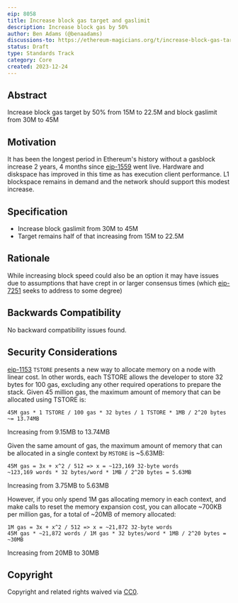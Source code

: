 ```yaml
---
eip: 8058
title: Increase block gas target and gaslimit
description: Increase block gas by 50%
author: Ben Adams (@benaadams)
discussions-to: https://ethereum-magicians.org/t/increase-block-gas-target-and-gaslimit/17626
status: Draft
type: Standards Track
category: Core
created: 2023-12-24
---
```


## Abstract

Increase block gas target by 50% from 15M to 22.5M and block gaslimit from 30M to 45M

## Motivation

It has been the longest period in Ethereum's history without a gasblock increase 2 years, 4 months since [eip-1559](eip-1559) went live. Hardware and diskspace has improved in this time as has execution client performance. L1 blockspace remains in demand and the network should support this modest increase.


## Specification

* Increase block gaslimit from 30M to 45M
* Target remains half of that increasing from 15M to 22.5M 

## Rationale

While increasing block speed could also be an option it may have issues due to assumptions that have crept in or larger consensus times (which [eip-7251](eip-7251) seeks to address to some degree)

## Backwards Compatibility

No backward compatibility issues found.

## Security Considerations

[eip-1153](eip-1153) `TSTORE` presents a new way to allocate memory on a node with linear cost. In other words, each TSTORE allows the developer to store 32 bytes for 100 gas, excluding any other required operations to prepare the stack. Given 45 million gas, the maximum amount of memory that can be allocated using TSTORE is:

```
45M gas * 1 TSTORE / 100 gas * 32 bytes / 1 TSTORE * 1MB / 2^20 bytes ~= 13.74MB
```

Increasing from 9.15MB to 13.74MB

Given the same amount of gas, the maximum amount of memory that can be allocated in a single context by `MSTORE` is ~5.63MB:

```
45M gas = 3x + x^2 / 512 => x = ~123,169 32-byte words
~123,169 words * 32 bytes/word * 1MB / 2^20 bytes = 5.63MB
```

Increasing from 3.75MB to 5.63MB


However, if you only spend 1M gas allocating memory in each context, and make calls to reset the memory expansion cost, you can allocate ~700KB per million gas, for a total of ~20MB of memory allocated:

```
1M gas = 3x + x^2 / 512 => x = ~21,872 32-byte words
45M gas * ~21,872 words / 1M gas * 32 bytes/word * 1MB / 2^20 bytes = ~30MB
```

Increasing from 20MB to 30MB


## Copyright

Copyright and related rights waived via [CC0](../LICENSE.md).
